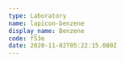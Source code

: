 ```yaml
---
type: Laboratory
name: lapicon-benzene
display_name: Benzene
code: f53e
date: 2020-11-02T05:22:15.080Z
---
```

